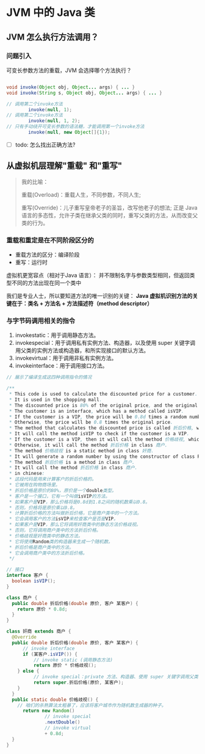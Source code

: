# JVM 中的 Java 类

## JVM 怎么执行方法调用？

### 问题引入

可变长参数方法的重载，JVM 会选择哪个方法执行？

```java

void invoke(Object obj, Object... args) { ... }
void invoke(String s, Object obj, Object... args) { ... }

// 调用第二个invoke方法
        invoke(null, 1);
// 调用第二个invoke方法
        invoke(null, 1, 2);
// 只有手动绕开可变长参数的语法糖，才能调用第一个invoke方法
        invoke(null, new Object[]{1}); 

```

- [ ]  todo: 怎么找出正确方法?

## 从虚拟机层理解"重载" 和"重写"

> 我的比喻：
>
> 重载(Overload)：重载人生，不同参数，不同人生;
>
> 重写(Override)：儿子重写皇帝老子的圣旨，改写他老子的想法; 正是 Java 语言的多态性，允许子类在继承父类的同时，重写父类的方法，从而改变父类的行为。

### 重载和重定是在不同阶段区分的

- 重载方法的区分：编译阶段
- 重写：运行时

虚拟机更宽容点（相对于Java 语言）： 并不限制名字与参数类型相同，但返回类型不同的方法出现在同一个类中

我们是专业人士，所以要知道方法的唯一识别的关键：
**Java 虚拟机识别方法的关键在于：类名 + 方法名 + 方法描述符（method descriptor）**

### 与字节码调用相关的指令

1. invokestatic：用于调用静态方法。
2. invokespecial：用于调用私有实例方法、构造器，以及使用 super 关键字调用父类的实例方法或构造器，和所实现接口的默认方法。
3. invokevirtual：用于调用非私有实例方法。
4. invokeinterface：用于调用接口方法。

```java
// 展示了编译生成这四种调用指令的情况

/**
 * This code is used to calculate the discounted price for a customer.
 * It is used in the shopping mall.
 * The discounted price is 80% of the original price, and the original price is a double type.
 * The customer is an interface, which has a method called isVIP.
 * If the customer is a VIP, the price will be 0.8d times a random number between 0.8 and 1.8.
 * Otherwise, the price will be 0.8 times the original price.
 * The method that calculates the discounted price is called 折后价格, which is a method in class 商户.
 * It will call the method isVIP to check if the customer is a VIP.
 * If the customer is a VIP, then it will call the method 价格歧视, which is a static method in class 奸商.
 * Otherwise, it will call the method 折后价格 in class 商户.
 * The method 价格歧视 is a static method in class 奸商.
 * It will generate a random number by using the constructor of class Random.
 * The method 折后价格 is a method in class 商户.
 * It will call the method 折后价格 in class 商户.
 * in chinese:  
 * 这段代码是用来计算客户的折后价格的。
 * 它被用在购物商场里。
 * 折后价格是原价的80%，原价是一个double类型。
 * 客户是一个接口，它有一个叫做isVIP的方法。
 * 如果客户是VIP，那么价格将是0.8d到1.8之间的随机数乘以0.8。
 * 否则，价格将是原价乘以0.8。
 * 计算折后价格的方法叫做折后价格，它是商户类中的一个方法。
 * 它会调用客户的方法isVIP来检查客户是否是VIP。
 * 如果客户是VIP，那么它将调用奸商类中的静态方法价格歧视。
 * 否则，它将调用商户类中的方法折后价格。
 * 价格歧视是奸商类中的静态方法。
 * 它将使用Random类的构造器来生成一个随机数。
 * 折后价格是商户类中的方法。
 * 它会调用商户类中的方法折后价格。
 */

// 接口
interface 客户 {
  boolean isVIP();
}

class 商户 {
  public double 折后价格(double 原价, 客户 某客户) {
    return 原价 * 0.8d;
  }
}

class 奸商 extends 商户 {
  @Override
  public double 折后价格(double 原价, 客户 某客户) {
      // invoke interface      
      if (某客户.isVIP()) {
          // invoke static (调用静态方法)
          return 原价 * 价格歧视();                    
    } else {
          // invoke special：private 方法、构造器、使用 super 关键字调用父类实例方法或构造器，和实现接口的默认方法
          return super.折后价格(原价, 某客户);          
    }
  }
  public static double 价格歧视() {
    // 咱们的杀熟算法太粗暴了，应该将客户城市作为随机数生成器的种子。
      return new Random()
              // invoke special
              .nextDouble()                         
              // invoke virtual
              + 0.8d;
  }
}
```
